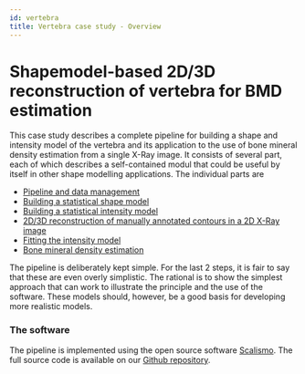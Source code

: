 ```yaml
---
id: vertebra
title: Vertebra case study - Overview
---
```


# Shapemodel-based 2D/3D reconstruction of vertebra for BMD estimation

This case study describes a complete pipeline for building a shape and intensity model of the vertebra and its application to the use of bone mineral density estimation from a single X-Ray image. It consists of several part, each of which 
describes a self-contained modul that could be useful by itself in other shape modelling applications. The individual parts are

- [Pipeline and data management](/case-studies/vertebra/pipeline-and-data-management)
- [Building a statistical shape model](/case-studies/vertebra/shape-model-building)
- [Building a statistical intensity model](/case-studies/vertebra/intensity-model-building)
- [2D/3D reconstruction of manually annotated contours in a 2D X-Ray image](/case-studies/vertebra/contour-fitting)
- [Fitting the intensity model](/case-studies/vertebra/intensity-fitting)
- [Bone mineral density estimation](/case-studies/vertebra/bmd-application)

The pipeline is deliberately kept simple. For the last 2 steps, it is fair to 
say that these are even overly simplistic. The rational is to show the simplest approach that can work to illustrate the principle and the use of the software. These models should, however, be a good basis for developing more realistic models. 

### The software 

The pipeline is implemented using the open source software [Scalismo](https://scalismo.org). The full source code is available on our [Github repository](https://github.com/shape-the-world/vertebra-case-study).